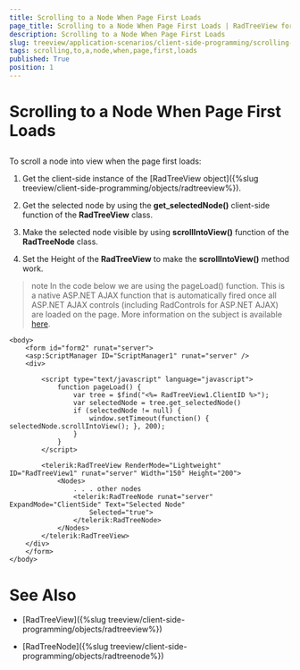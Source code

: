 ```yaml
---
title: Scrolling to a Node When Page First Loads
page_title: Scrolling to a Node When Page First Loads | RadTreeView for ASP.NET AJAX Documentation
description: Scrolling to a Node When Page First Loads
slug: treeview/application-scenarios/client-side-programming/scrolling-to-a-node-when-page-first-loads
tags: scrolling,to,a,node,when,page,first,loads
published: True
position: 1
---
```


# Scrolling to a Node When Page First Loads



## 

To scroll a node into view when the page first loads:

1. Get the client-side instance of the [RadTreeView object]({%slug treeview/client-side-programming/objects/radtreeview%}).

1. Get the selected node by using the **get_selectedNode()** client-side function of the **RadTreeView** class.

1. Make the selected node visible by using **scrollIntoView()** function of the **RadTreeNode** class.

1. Set the Height of the **RadTreeView** to make the **scrollIntoView()** method work.

>note In the code below we are using the pageLoad() function. This is a native ASP.NET AJAX function that is automatically fired once all ASP.NET AJAX controls (including RadControls for ASP.NET AJAX) are loaded on the page. More information on the subject is available [here](http://www.asp.net/ajax/documentation/live/overview/AJAXClientEvents.aspx).
>




````ASPNET
<body>
    <form id="form2" runat="server">
    <asp:ScriptManager ID="ScriptManager1" runat="server" />
    <div>

        <script type="text/javascript" language="javascript">
            function pageLoad() {
                var tree = $find("<%= RadTreeView1.ClientID %>");
                var selectedNode = tree.get_selectedNode()
                if (selectedNode != null) {
                    window.setTimeout(function() { selectedNode.scrollIntoView(); }, 200);
                }
            }
        </script>

        <telerik:RadTreeView RenderMode="Lightweight" ID="RadTreeView1" runat="server" Width="150" Height="200">
            <Nodes>
                . . . other nodes
                <telerik:RadTreeNode runat="server" ExpandMode="ClientSide" Text="Selected Node"
                    Selected="true">
                </telerik:RadTreeNode>
            </Nodes>
        </telerik:RadTreeView>
    </div>
    </form>
</body>
````



# See Also

 * [RadTreeView]({%slug treeview/client-side-programming/objects/radtreeview%})

 * [RadTreeNode]({%slug treeview/client-side-programming/objects/radtreenode%})
